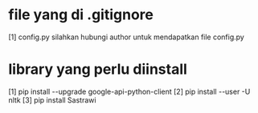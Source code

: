 # file yang di .gitignore
[1] config.py
silahkan hubungi author untuk mendapatkan file config.py

# library yang perlu diinstall
[1] pip install --upgrade google-api-python-client
[2] pip install --user -U nltk
[3] pip install Sastrawi